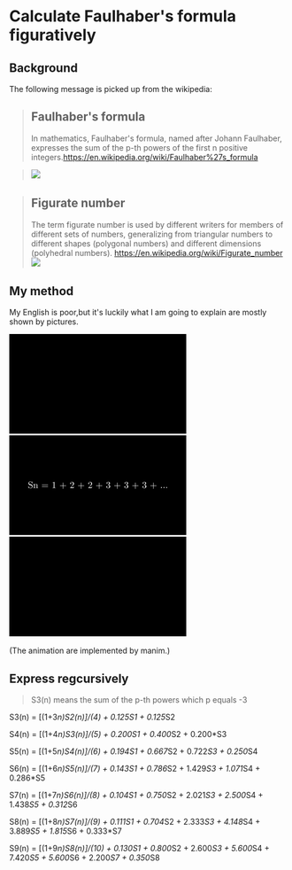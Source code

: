# Calculate Faulhaber's formula figuratively

## Background   
The following message is picked up from the wikipedia:
> ## Faulhaber's formula
>In mathematics, Faulhaber's formula, named after Johann Faulhaber, expresses the sum of the p-th powers of the first n positive integers.https://en.wikipedia.org/wiki/Faulhaber%27s_formula

>![](https://wikimedia.org/api/rest_v1/media/math/render/svg/cdfa28bc350e73f808fc51da16d427df1a45fd28)

> ## Figurate number
>The term figurate number is used by different writers for members of different sets of numbers, generalizing from triangular numbers to different shapes (polygonal numbers) and different dimensions (polyhedral numbers). https://en.wikipedia.org/wiki/Figurate_number
![](https://upload.wikimedia.org/wikipedia/commons/thumb/2/26/Nicomachus_theorem_3D.svg/220px-Nicomachus_theorem_3D.svg.png)
## My method
My English is poor,but it's luckily what I am going to explain are mostly shown by pictures.

![](Pictures/First.gif)
![](Pictures/Second.gif)
![](Pictures/Third.gif)

(The animation are implemented by manim.)
## Express regcursively
> S3(n) means the sum of the p-th powers which p equals -3

S3(n) = [(1+3*n)*S2(n)]/(4) + 0.125*S1 + 0.125*S2

S4(n) = [(1+4*n)*S3(n)]/(5) + 0.200*S1 + 0.400*S2 + 0.200*S3

S5(n) = [(1+5*n)*S4(n)]/(6) + 0.194*S1 + 0.667*S2 + 0.722*S3 + 0.250*S4

S6(n) = [(1+6*n)*S5(n)]/(7) + 0.143*S1 + 0.786*S2 + 1.429*S3 + 1.071*S4 + 0.286*S5

S7(n) = [(1+7*n)*S6(n)]/(8) + 0.104*S1 + 0.750*S2 + 2.021*S3 + 2.500*S4 + 1.438*S5 + 0.312*S6

S8(n) = [(1+8*n)*S7(n)]/(9) + 0.111*S1 + 0.704*S2 + 2.333*S3 + 4.148*S4 + 3.889*S5 + 1.815*S6 + 0.333*S7

S9(n) = [(1+9*n)*S8(n)]/(10) + 0.130*S1 + 0.800*S2 + 2.600*S3 + 5.600*S4 + 7.420*S5 + 5.600*S6 + 2.200*S7 + 0.350*S8
